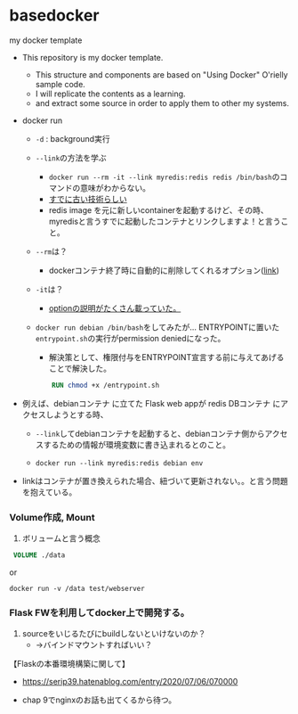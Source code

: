 # basedocker
my docker template


- This repository is my docker template.
    - This structure and components are based on "Using Docker" O'rielly sample code.
    - I will replicate the contents as a learning.
    - and extract some source in order to apply them to other my systems.




- docker run 
    - `-d` : background実行

    - `--link`の方法を学ぶ
        - `docker run --rm -it --link myredis:redis redis /bin/bash`のコマンドの意味がわからない。
        - [すでに古い技術らしい](https://docs.docker.jp/engine/userguide/networking/default_network/dockerlinks.html)
        - redis image を元に新しいcontainerを起動するけど、その時、myredisと言うすでに起動したコンテナとリンクしますよ！と言うこと。
    - `--rm`は？
        - dockerコンテナ終了時に自動的に削除してくれるオプション([link](https://qiita.com/hoshino/items/9545d255cc0103b3d296))
    - `-it`は？
        - [optionの説明がたくさん載っていた。](https://scrapbox.io/llminatoll/docker_run%E3%81%AE%E3%82%AA%E3%83%97%E3%82%B7%E3%83%A7%E3%83%B3%E3%81%84%E3%82%8D%E3%81%84%E3%82%8D)

    - `docker run debian /bin/bash`をしてみたが...
        ENTRYPOINTに置いた`entrypoint.sh`の実行がpermission deniedになった。
        - 解決策として、権限付与をENTRYPOINT宣言する前に与えてあげることで解決した。

        ```Dockerfile
            RUN chmod +x /entrypoint.sh
        ```


- 例えば、debianコンテナ に立てた Flask web appが redis DBコンテナ にアクセスしようとする時、
    - `--link`してdebianコンテナを起動すると、debianコンテナ側からアクセスするための情報が環境変数に書き込まれるとのこと。

    - `docker run --link myredis:redis debian env`

- linkはコンテナが置き換えられた場合、紐づいて更新されない。。と言う問題を抱えている。


### Volume作成, Mount

1. ボリュームと言う概念
```Dockerfile
 VOLUME ./data 
```
or 
```Linux
docker run -v /data test/webserver
```

### Flask FWを利用してdocker上で開発する。

1. sourceをいじるたびにbuildしないといけないのか？
    - →バインドマウントすればいい？


【Flaskの本番環境構築に関して】
- https://serip39.hatenablog.com/entry/2020/07/06/070000

- chap 9でnginxのお話も出てくるから待つ。
